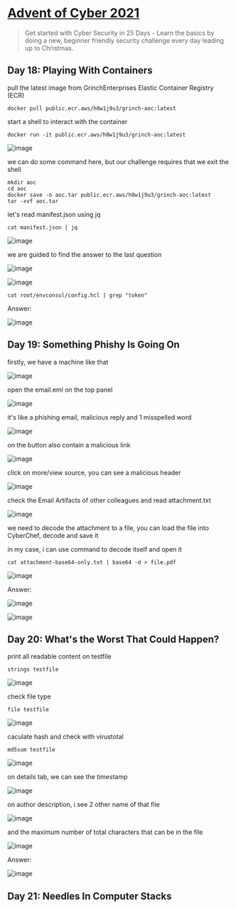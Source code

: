 # [Advent of Cyber 2021](https://tryhackme.com/room/adventofcyber3)

> Get started with Cyber Security in 25 Days - Learn the basics by doing a new, beginner friendly security challenge every day leading up to Christmas.

## Day 18: Playing With Containers

pull the latest image from GrinchEnterprises Elastic Container Registry (ECR)

```
docker pull public.ecr.aws/h0w1j9u3/grinch-aoc:latest
```

start a shell to interact with the container

```
docker run -it public.ecr.aws/h0w1j9u3/grinch-aoc:latest
```

![image](https://github.com/lucthienphong1120/TryHackMe-CTF/assets/90561566/16a5c4a3-6a50-4bb6-8057-8f07772a302f)

we can do some command here, but our challenge requires that we exit the shell

```
mkdir aoc
cd aoc
docker save -o aoc.tar public.ecr.aws/h0w1j9u3/grinch-aoc:latest
tar -xvf aoc.tar
```

let's read manifest.json using jq

```
cat manifest.json | jq
```

![image](https://github.com/lucthienphong1120/TryHackMe-CTF/assets/90561566/4c065059-8fc2-4e5a-9a51-1dc238e0dce9)

we are guided to find the answer to the last question

![image](https://github.com/lucthienphong1120/TryHackMe-CTF/assets/90561566/2e43a97d-ae64-4b23-9538-613b45c49868)

![image](https://github.com/lucthienphong1120/TryHackMe-CTF/assets/90561566/fa6814c3-f1cb-4f17-a701-c13411d24c41)

```
cat root/envconsul/config.hcl | grep "token"
```

Answer:

![image](https://github.com/lucthienphong1120/TryHackMe-CTF/assets/90561566/b5518ee2-98f7-4706-9ef2-9e456aedafc6)

## Day 19: Something Phishy Is Going On

firstly, we have a machine like that

![image](https://github.com/lucthienphong1120/TryHackMe-CTF/assets/90561566/4d39aa52-05e7-4134-b5c9-14964d79c91f)

open the email.eml on the top panel

![image](https://github.com/lucthienphong1120/TryHackMe-CTF/assets/90561566/5876396b-2972-40ad-8b84-6919120eb910)

it's like a phishing email, malicious reply and 1 misspelled word

![image](https://github.com/lucthienphong1120/TryHackMe-CTF/assets/90561566/163fe0d3-6bdf-4868-bb20-8c8ba98dc457)

on the button also contain a malicious link

![image](https://github.com/lucthienphong1120/TryHackMe-CTF/assets/90561566/573af55f-bc26-4efd-92d0-cba1f66faa5e)

click on more/view source, you can see a malicious header

![image](https://github.com/lucthienphong1120/TryHackMe-CTF/assets/90561566/8c665635-7af2-4159-b88e-4897ffe5efaf)

check the Email Artifacts of other colleagues and read attachment.txt

![image](https://github.com/lucthienphong1120/TryHackMe-CTF/assets/90561566/3c326511-6c26-46ca-9971-e7e1515b2012)

we need to decode the attachment to a file, you can load the file into CyberChef, decode and save it

in my case, i can use command to decode itself and open it

```
cat attachment-base64-only.txt | base64 -d > file.pdf
```

![image](https://github.com/lucthienphong1120/TryHackMe-CTF/assets/90561566/4ef4de67-38a3-46c0-9e23-c823528114fa)

Answer:

![image](https://github.com/lucthienphong1120/TryHackMe-CTF/assets/90561566/f8ecc006-a1e4-45ec-a7ac-d1a33de13b62)

![image](https://github.com/lucthienphong1120/TryHackMe-CTF/assets/90561566/3646bb97-79ea-41c2-b2ad-91d80c244c58)

## Day 20: What's the Worst That Could Happen?

print all readable content on testfile

```
strings testfile
```

![image](https://github.com/lucthienphong1120/TryHackMe-CTF/assets/90561566/123625c6-a89e-4717-be17-e3f7edb86d3d)

check file type

```
file testfile
```

![image](https://github.com/lucthienphong1120/TryHackMe-CTF/assets/90561566/88923ec7-043e-401d-a659-c956e4b720e9)

caculate hash and check with virustotal

```
md5sum testfile
```

![image](https://github.com/lucthienphong1120/TryHackMe-CTF/assets/90561566/79e8d450-6e1a-42c5-950e-2fb07f92c10a)

on details tab, we can see the timestamp

![image](https://github.com/lucthienphong1120/TryHackMe-CTF/assets/90561566/d61ea083-2b59-4766-b0ca-0f7dc6293b06)

on author description, i see 2 other name of that file

![image](https://github.com/lucthienphong1120/TryHackMe-CTF/assets/90561566/550a71dd-87c1-46dd-bcb5-24ea52362ebc)

and the maximum number of total characters that can be in the file

![image](https://github.com/lucthienphong1120/TryHackMe-CTF/assets/90561566/13baf09d-ea7a-4b60-a7fc-633d200a7ad2)

Answer:

![image](https://github.com/lucthienphong1120/TryHackMe-CTF/assets/90561566/6cb9cfa1-1892-4e4e-b25d-2a89bd50dc60)

## Day 21: Needles In Computer Stacks









































